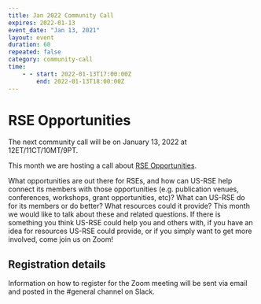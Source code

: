 ```yaml
---
title: Jan 2022 Community Call
expires: 2022-01-13
event_date: "Jan 13, 2021"
layout: event
duration: 60
repeated: false
category: community-call
time:
    - - start: 2022-01-13T17:00:00Z
        end: 2022-01-13T18:00:00Z
---
```


# RSE Opportunities

The next community call will be on January 13, 2022 at 12ET/11CT/10MT/9PT.

This month we are hosting a call about [RSE Opportunities](https://github.com/USRSE/monthly-community-calls/issues/8).

What opportunities are out there for RSEs, and how can US-RSE help connect its members with those opportunities (e.g. publication venues, conferences, workshops, grant opportunities, etc)? What can US-RSE do for its members or do better? What resources could it provide? This month we would like to talk about these and related questions. If there is something you think US-RSE could help you and others with, if you have an idea for resources US-RSE could provide, or if you simply want to get more involved, come join us on Zoom!

## Registration details
Information on how to register for the Zoom meeting will be sent via email and posted in the #general channel on Slack.
